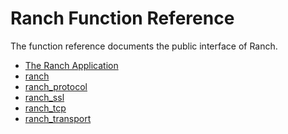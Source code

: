 Ranch Function Reference
========================

The function reference documents the public interface of Ranch.

 *  [The Ranch Application](ranch_app.md)
 *  [ranch](ranch.md)
 *  [ranch_protocol](ranch_protocol.md)
 *  [ranch_ssl](ranch_ssl.md)
 *  [ranch_tcp](ranch_tcp.md)
 *  [ranch_transport](ranch_transport.md)
